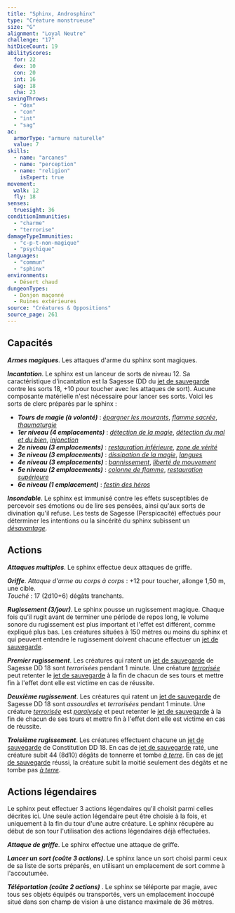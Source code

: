 ```yaml
---
title: "Sphinx, Androsphinx"
type: "Créature monstrueuse"
size: "G"
alignment: "Loyal Neutre"
challenge: "17"
hitDiceCount: 19
abilityScores:
  for: 22
  dex: 10
  con: 20
  int: 16
  sag: 18
  cha: 23
savingThrows: 
  - "dex"
  - "con"
  - "int"
  - "sag"
ac: 
  armorType: "armure naturelle"
  value: 7
skills: 
  - name: "arcanes"
  - name: "perception"
  - name: "religion"
    isExpert: true
movement: 
  walk: 12
  fly: 18
senses: 
  truesight: 36
conditionImmunities: 
  - "charme"
  - "terrorise"
damageTypeImmunities: 
  - "c-p-t-non-magique"
  - "psychique"
languages: 
  - "commun"
  - "sphinx"
environments:
  - Désert chaud
dungeonTypes:
  - Donjon maçonné
  - Ruines extérieures
source: "Créatures & Oppositions"
source_page: 261
---
```

## Capacités
_**Armes magiques**_. Les attaques d'arme du sphinx sont magiques.

_**Incantation**_. Le sphinx est un lanceur de sorts de niveau 12. Sa caractéristique d'incantation est la Sagesse (DD du [jet de sauvegarde](/utiliser-les-caracteristiques#jets-de-sauvegarde) contre les sorts 18, +10 pour toucher avec les attaques de sort). Aucune composante matérielle n'est nécessaire pour lancer ses sorts. Voici les sorts de clerc préparés par le sphinx :
* _**Tours de magie (à volonté)**_ : [_épargner les mourants_](/grimoire/epargner-les-mourants), [_flamme sacrée_](/grimoire/flamme-sacree), [_thaumaturgie_](/grimoire/thaumaturgie)
* _**1er niveau (4 emplacements)**_ : [_détection de la magie_](/grimoire/detection-de-la-magie), [_détection du mal et du bien_](/grimoire/detection-du-mal-et-du-bien), [_injonction_](/grimoire/injonction)
* _**2e niveau (3 emplacements)**_ : [_restauration inférieure_](/grimoire/restauration-inferieure), [_zone de vérité_](/grimoire/zone-de-verite)
* _**3e niveau (3 emplacements)**_ : [_dissipation de la magie_](/grimoire/dissipation-de-la-magie), [_langues_](/grimoire/langues)
* _**4e niveau (3 emplacements)**_ : [_bannissement_](/grimoire/bannissement), [_liberté de mouvement_](/grimoire/liberte-de-mouvement)
* _**5e niveau (2 emplacements)**_ : [_colonne de flamme_](/grimoire/colonne-de-flamme), [_restauration supérieure_](/grimoire/restauration-superieure)
* _**6e niveau (1 emplacement)**_ : [_festin des héros_](/grimoire/festin-des-heros)

_**Insondable**_. Le sphinx est immunisé contre les effets susceptibles de percevoir ses émotions ou de lire ses pensées, ainsi qu'aux sorts de divination qu'il refuse. Les tests de Sagesse (Perspicacité) effectués pour déterminer les intentions ou la sincérité du sphinx subissent un [_désavantage_](/utiliser-les-caracteristiques/#avantage-et-desavantage).

## Actions
_**Attaques multiples**_. Le sphinx effectue deux attaques de griffe.

_**Griffe**_. _Attaque d'arme au corps à corps_ : +12 pour toucher, allonge 1,50 m, une cible.  
_Touché_ : 17 (2d10+6) dégâts tranchants.

_**Rugissement (3/jour)**_. Le sphinx pousse un rugissement magique. Chaque fois qu'il rugit avant de terminer une période de repos long, le volume sonore du rugissement est plus important et l'effet est différent, comme expliqué plus bas. Les créatures situées à 150 mètres ou moins du sphinx et qui peuvent entendre le rugissement doivent chacune effectuer un [jet de sauvegarde](/utiliser-les-caracteristiques#jets-de-sauvegarde).

_**Premier rugissement**_. Les créatures qui ratent un [jet de sauvegarde](/utiliser-les-caracteristiques#jets-de-sauvegarde) de Sagesse DD 18 sont _terrorisées_ pendant 1 minute. Une créature [_terrorisée_](/gerer-la-sante-du-personnage/#terrorise) peut retenter le [jet de sauvegarde](/utiliser-les-caracteristiques#jets-de-sauvegarde) à la fin de chacun de ses tours et mettre fin à l'effet dont elle est victime en cas de réussite.

_**Deuxième rugissement**_. Les créatures qui ratent un [jet de sauvegarde](/utiliser-les-caracteristiques#jets-de-sauvegarde) de Sagesse DD 18 sont _assourdies_ et _terrorisées_ pendant 1 minute. Une créature [_terrorisée_](/gerer-la-sante-du-personnage/#terrorise) est [_paralysée_](/gerer-la-sante-du-personnage/#paralyse) et peut retenter le [jet de sauvegarde](/utiliser-les-caracteristiques#jets-de-sauvegarde) à la fin de chacun de ses tours et mettre fin à l'effet dont elle est victime en cas de réussite.

_**Troisième rugissement**_. Les créatures effectuent chacune un [jet de sauvegarde](/utiliser-les-caracteristiques#jets-de-sauvegarde) de Constitution DD 18. En cas de [jet de sauvegarde](/utiliser-les-caracteristiques#jets-de-sauvegarde) raté, une créature subit 44 (8d10) dégâts de tonnerre et tombe [_à terre_](/gerer-la-sante-du-personnage/#a-terre). En cas de [jet de sauvegarde](/utiliser-les-caracteristiques#jets-de-sauvegarde) réussi, la créature subit la moitié seulement des dégâts et ne tombe pas [_à terre_](/gerer-la-sante-du-personnage/#a-terre).

## Actions légendaires
Le sphinx peut effectuer 3 actions légendaires qu'il choisit parmi celles décrites ici. Une seule action légendaire peut être choisie à la fois, et uniquement à la fin du tour d'une autre créature. Le sphinx récupère au début de son tour l'utilisation des actions légendaires déjà effectuées.

_**Attaque de griffe**_. Le sphinx effectue une attaque de griffe.

_**Lancer un sort (coûte 3 actions)**_. Le sphinx lance un sort choisi parmi ceux de sa liste de sorts préparés, en utilisant un emplacement de sort comme à l'accoutumée.

***Téléportation (coûte 2 actions)*** . Le sphinx se téléporte par magie, avec tous ses objets équipés ou transportés, vers un emplacement inoccupé situé dans son champ de vision à une distance maximale de 36 mètres.
